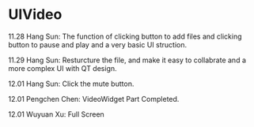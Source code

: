 # UIVideo
11.28 Hang Sun: The function of clicking button to add files and clicking button to pause and play and a very basic UI struction.

11.29 Hang Sun: Resturcture the file, and make it easy to collabrate and a more complex UI with QT design.

12.01 Hang Sun: Click the mute button.

12.01 Pengchen Chen: VideoWidget Part Completed.

12.01 Wuyuan Xu: Full Screen
